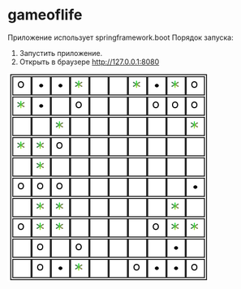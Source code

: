 # gameoflife
Приложение использует springframework.boot
Порядок запуска:
1. Запустить приложение.
2. Открыть в браузере http://127.0.0.1:8080

![example](example.png)

